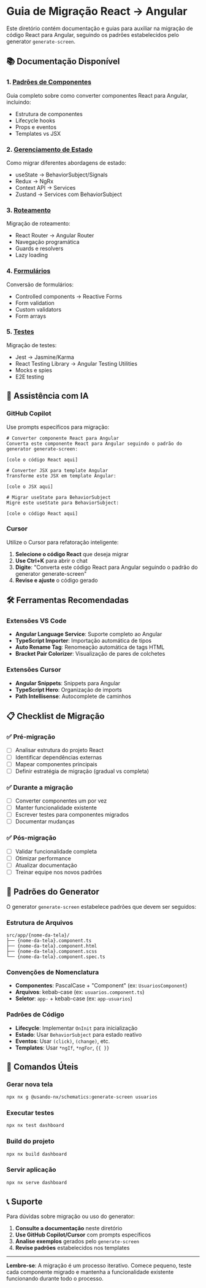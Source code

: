 # Guia de Migração React → Angular

Este diretório contém documentação e guias para auxiliar na migração de código React para Angular, seguindo os padrões estabelecidos pelo generator `generate-screen`.

## 📚 Documentação Disponível

### 1. [Padrões de Componentes](./component-patterns.md)
Guia completo sobre como converter componentes React para Angular, incluindo:
- Estrutura de componentes
- Lifecycle hooks
- Props e eventos
- Templates vs JSX

### 2. [Gerenciamento de Estado](./state-management.md)
Como migrar diferentes abordagens de estado:
- useState → BehaviorSubject/Signals
- Redux → NgRx
- Context API → Services
- Zustand → Services com BehaviorSubject

### 3. [Roteamento](./routing.md)
Migração de roteamento:
- React Router → Angular Router
- Navegação programática
- Guards e resolvers
- Lazy loading

### 4. [Formulários](./forms.md)
Conversão de formulários:
- Controlled components → Reactive Forms
- Form validation
- Custom validators
- Form arrays

### 5. [Testes](./testing.md)
Migração de testes:
- Jest → Jasmine/Karma
- React Testing Library → Angular Testing Utilities
- Mocks e spies
- E2E testing

## 🤖 Assistência com IA

### GitHub Copilot
Use prompts específicos para migração:

```
# Converter componente React para Angular
Converta este componente React para Angular seguindo o padrão do generator generate-screen:

[cole o código React aqui]

# Converter JSX para template Angular
Transforme este JSX em template Angular:

[cole o JSX aqui]

# Migrar useState para BehaviorSubject
Migre este useState para BehaviorSubject:

[cole o código React aqui]
```

### Cursor
Utilize o Cursor para refatoração inteligente:

1. **Selecione o código React** que deseja migrar
2. **Use Ctrl+K** para abrir o chat
3. **Digite**: "Converta este código React para Angular seguindo o padrão do generator generate-screen"
4. **Revise e ajuste** o código gerado

## 🛠️ Ferramentas Recomendadas

### Extensões VS Code
- **Angular Language Service**: Suporte completo ao Angular
- **TypeScript Importer**: Importação automática de tipos
- **Auto Rename Tag**: Renomeação automática de tags HTML
- **Bracket Pair Colorizer**: Visualização de pares de colchetes

### Extensões Cursor
- **Angular Snippets**: Snippets para Angular
- **TypeScript Hero**: Organização de imports
- **Path Intellisense**: Autocomplete de caminhos

## 📋 Checklist de Migração

### ✅ Pré-migração
- [ ] Analisar estrutura do projeto React
- [ ] Identificar dependências externas
- [ ] Mapear componentes principais
- [ ] Definir estratégia de migração (gradual vs completa)

### ✅ Durante a migração
- [ ] Converter componentes um por vez
- [ ] Manter funcionalidade existente
- [ ] Escrever testes para componentes migrados
- [ ] Documentar mudanças

### ✅ Pós-migração
- [ ] Validar funcionalidade completa
- [ ] Otimizar performance
- [ ] Atualizar documentação
- [ ] Treinar equipe nos novos padrões

## 🎯 Padrões do Generator

O generator `generate-screen` estabelece padrões que devem ser seguidos:

### Estrutura de Arquivos
```
src/app/{nome-da-tela}/
├── {nome-da-tela}.component.ts
├── {nome-da-tela}.component.html
├── {nome-da-tela}.component.scss
└── {nome-da-tela}.component.spec.ts
```

### Convenções de Nomenclatura
- **Componentes**: PascalCase + "Component" (ex: `UsuariosComponent`)
- **Arquivos**: kebab-case (ex: `usuarios.component.ts`)
- **Seletor**: `app-` + kebab-case (ex: `app-usuarios`)

### Padrões de Código
- **Lifecycle**: Implementar `OnInit` para inicialização
- **Estado**: Usar `BehaviorSubject` para estado reativo
- **Eventos**: Usar `(click)`, `(change)`, etc.
- **Templates**: Usar `*ngIf`, `*ngFor`, `{{ }}`

## 🚀 Comandos Úteis

### Gerar nova tela
```bash
npx nx g @usando-nx/schematics:generate-screen usuarios
```

### Executar testes
```bash
npx nx test dashboard
```

### Build do projeto
```bash
npx nx build dashboard
```

### Servir aplicação
```bash
npx nx serve dashboard
```

## 📞 Suporte

Para dúvidas sobre migração ou uso do generator:

1. **Consulte a documentação** neste diretório
2. **Use GitHub Copilot/Cursor** com prompts específicos
3. **Analise exemplos** gerados pelo `generate-screen`
4. **Revise padrões** estabelecidos nos templates

---

**Lembre-se**: A migração é um processo iterativo. Comece pequeno, teste cada componente migrado e mantenha a funcionalidade existente funcionando durante todo o processo. 